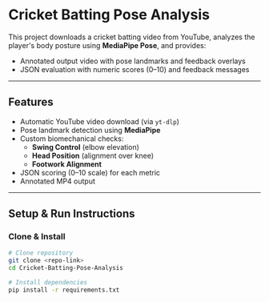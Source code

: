 # Cricket Batting Pose Analysis

This project downloads a cricket batting video from YouTube, analyzes the player's body posture using **MediaPipe Pose**, and provides:

- Annotated output video with pose landmarks and feedback overlays  
- JSON evaluation with numeric scores (0–10) and feedback messages  

---

## Features

- Automatic YouTube video download (via `yt-dlp`)
- Pose landmark detection using **MediaPipe**
- Custom biomechanical checks:
  - **Swing Control** (elbow elevation)
  - **Head Position** (alignment over knee)
  - **Footwork Alignment**
- JSON scoring (0–10 scale) for each metric
- Annotated MP4 output

---

## Setup & Run Instructions

### Clone & Install
```bash
# Clone repository
git clone <repo-link>
cd Cricket-Batting-Pose-Analysis

# Install dependencies
pip install -r requirements.txt
